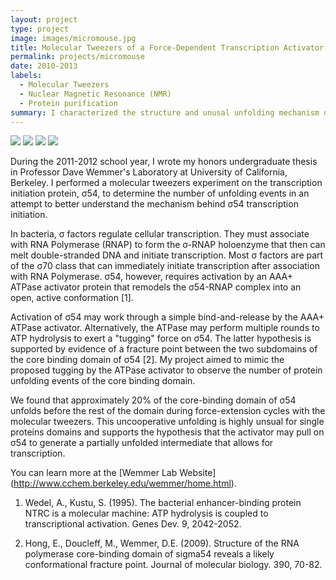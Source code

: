 ```yaml
---
layout: project
type: project
image: images/micromouse.jpg
title: Molecular Tweezers of a Force-Dependent Transcription Activator
permalink: projects/micromouse
date: 2010-2013
labels:
  - Molecular Tweezers
  - Nuclear Magnetic Resonance (NMR)
  - Protein purification
summary: I characterized the structure and unusal unfolding mechanism of a bacterial transcription factor.
---
```


<div class="ui small rounded images">
  <img class="ui image" src="../images/micromouse-robot.png">
  <img class="ui image" src="../images/micromouse-robot-2.jpg">
  <img class="ui image" src="../images/micromouse.jpg">
  <img class="ui image" src="../images/micromouse-circuit.png">
</div>

During the 2011-2012 school year, I wrote my honors undergraduate thesis in Professor Dave Wemmer's Laboratory at University of California, Berkeley. I performed a molecular tweezers experiment on the transcription initiation protein, σ54, to determine the number of unfolding events in an attempt to better understand the mechanism behind σ54 transcription initiation.

In bacteria, σ factors regulate cellular transcription. They must associate with RNA Polymerase (RNAP) to form the σ-RNAP holoenzyme that then can melt double-stranded DNA and initiate transcription. Most σ factors are part of the σ70 class that can immediately initiate transcription after association with RNA Polymerase. σ54, however, requires activation by an AAA+ ATPase activator protein that remodels the σ54-RNAP complex into an open, active conformation [1].

Activation of σ54 may work through a simple bind-and-release by the AAA+ ATPase activator. Alternatively, the ATPase may perform multiple rounds to ATP hydrolysis to exert a "tugging" force on σ54. The latter hypothesis is supported by evidence of a fracture point between the two subdomains of the core binding domain of σ54 [2]. My project aimed to mimic the proposed tugging by the ATPase activator to observe the number of protein unfolding events of the core binding domain. 

We found that approximately 20% of the core-binding domain of σ54 unfolds before the rest of the domain during force-extension cycles with the molecular tweezers. This uncooperative unfolding is highly unsual for single proteins domains and supports the hypothesis that the activator may pull on σ54 to generate a partially unfolded intermediate that allows for transcription. 

You can learn more at the [Wemmer Lab Website] (http://www.cchem.berkeley.edu/wemmer/home.html).

1. Wedel, A., Kustu, S. (1995). The bacterial enhancer-binding protein NTRC is a molecular machine: ATP hydrolysis is coupled to transcriptional activation. Genes Dev. 9, 2042-2052.

2. Hong, E., Doucleff, M., Wemmer, D.E. (2009). Structure of the RNA polymerase core-binding domain of sigma54 reveals a likely conformational fracture point. Journal of molecular biology. 390, 70-82.

